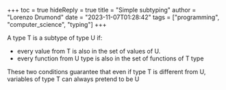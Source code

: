 +++
toc = true
hideReply = true
title = "Simple subtyping"
author = "Lorenzo Drumond"
date = "2023-11-07T01:28:42"
tags = ["programming",  "computer_science",  "typing"]
+++



A type T is a subtype of type U if:
- every value from T is also in the set of values of U.
- every function from U type is also in the set of functions of T type

These two conditions guarantee that even if type T is different from U, variables of type T can always pretend to be U
